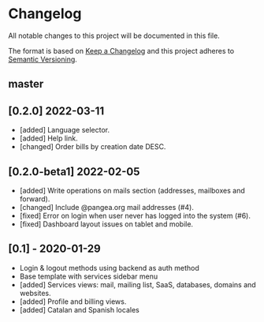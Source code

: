 # Changelog
All notable changes to this project will be documented in this file.

The format is based on [Keep a Changelog](http://keepachangelog.com/en/1.0.0/)
and this project adheres to [Semantic Versioning](http://semver.org/spec/v2.0.0.html).

## master

## [0.2.0] 2022-03-11
- [added] Language selector.
- [added] Help link.
- [changed] Order bills by creation date DESC.

## [0.2.0-beta1] 2022-02-05
- [added] Write operations on mails section (addresses, mailboxes and forward).
- [changed] Include @pangea.org mail addresses (#4).
- [fixed] Error on login when user never has logged into the system (#6).
- [fixed] Dashboard layout issues on tablet and mobile.

## [0.1] - 2020-01-29
- Login & logout methods using backend as auth method
- Base template with services sidebar menu
- [added] Services views: mail, mailing list, SaaS, databases, domains and websites.
- [added] Profile and billing views.
- [added] Catalan and Spanish locales
